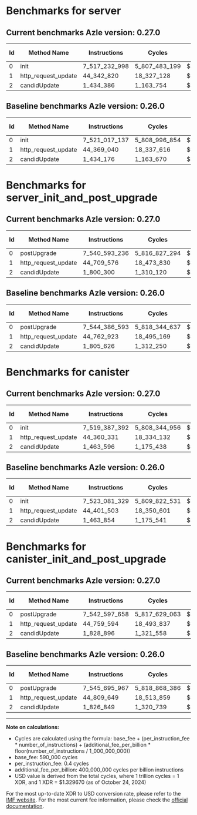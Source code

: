 # Benchmarks for server

## Current benchmarks Azle version: 0.27.0

| Id  | Method Name         | Instructions  | Cycles        | USD           | USD/Million Calls | Change                                |
| --- | ------------------- | ------------- | ------------- | ------------- | ----------------- | ------------------------------------- |
| 0   | init                | 7_517_232_998 | 5_807_483_199 | $0.0077220362 | $7_722.03         | <font color="green">-3_784_139</font> |
| 1   | http_request_update | 44_342_820    | 18_327_128    | $0.0000243690 | $24.36            | <font color="green">-26_220</font>    |
| 2   | candidUpdate        | 1_434_386     | 1_163_754     | $0.0000015474 | $1.54             | <font color="red">+210</font>         |

## Baseline benchmarks Azle version: 0.26.0

| Id  | Method Name         | Instructions  | Cycles        | USD           | USD/Million Calls |
| --- | ------------------- | ------------- | ------------- | ------------- | ----------------- |
| 0   | init                | 7_521_017_137 | 5_808_996_854 | $0.0077240488 | $7_724.04         |
| 1   | http_request_update | 44_369_040    | 18_337_616    | $0.0000243830 | $24.38            |
| 2   | candidUpdate        | 1_434_176     | 1_163_670     | $0.0000015473 | $1.54             |

# Benchmarks for server_init_and_post_upgrade

## Current benchmarks Azle version: 0.27.0

| Id  | Method Name         | Instructions  | Cycles        | USD           | USD/Million Calls | Change                                |
| --- | ------------------- | ------------- | ------------- | ------------- | ----------------- | ------------------------------------- |
| 0   | postUpgrade         | 7_540_593_236 | 5_816_827_294 | $0.0077344607 | $7_734.46         | <font color="green">-3_793_357</font> |
| 1   | http_request_update | 44_709_576    | 18_473_830    | $0.0000245641 | $24.56            | <font color="green">-53_347</font>    |
| 2   | candidUpdate        | 1_800_300     | 1_310_120     | $0.0000017420 | $1.74             | <font color="green">-5_326</font>     |

## Baseline benchmarks Azle version: 0.26.0

| Id  | Method Name         | Instructions  | Cycles        | USD           | USD/Million Calls |
| --- | ------------------- | ------------- | ------------- | ------------- | ----------------- |
| 0   | postUpgrade         | 7_544_386_593 | 5_818_344_637 | $0.0077364783 | $7_736.47         |
| 1   | http_request_update | 44_762_923    | 18_495_169    | $0.0000245925 | $24.59            |
| 2   | candidUpdate        | 1_805_626     | 1_312_250     | $0.0000017449 | $1.74             |

# Benchmarks for canister

## Current benchmarks Azle version: 0.27.0

| Id  | Method Name         | Instructions  | Cycles        | USD           | USD/Million Calls | Change                                |
| --- | ------------------- | ------------- | ------------- | ------------- | ----------------- | ------------------------------------- |
| 0   | init                | 7_519_387_392 | 5_808_344_956 | $0.0077231820 | $7_723.18         | <font color="green">-3_693_937</font> |
| 1   | http_request_update | 44_360_331    | 18_334_132    | $0.0000243783 | $24.37            | <font color="green">-41_172</font>    |
| 2   | candidUpdate        | 1_463_596     | 1_175_438     | $0.0000015629 | $1.56             | <font color="green">-258</font>       |

## Baseline benchmarks Azle version: 0.26.0

| Id  | Method Name         | Instructions  | Cycles        | USD           | USD/Million Calls |
| --- | ------------------- | ------------- | ------------- | ------------- | ----------------- |
| 0   | init                | 7_523_081_329 | 5_809_822_531 | $0.0077251467 | $7_725.14         |
| 1   | http_request_update | 44_401_503    | 18_350_601    | $0.0000244002 | $24.40            |
| 2   | candidUpdate        | 1_463_854     | 1_175_541     | $0.0000015631 | $1.56             |

# Benchmarks for canister_init_and_post_upgrade

## Current benchmarks Azle version: 0.27.0

| Id  | Method Name         | Instructions  | Cycles        | USD           | USD/Million Calls | Change                                |
| --- | ------------------- | ------------- | ------------- | ------------- | ----------------- | ------------------------------------- |
| 0   | postUpgrade         | 7_542_597_658 | 5_817_629_063 | $0.0077355268 | $7_735.52         | <font color="green">-3_098_309</font> |
| 1   | http_request_update | 44_759_594    | 18_493_837    | $0.0000245907 | $24.59            | <font color="green">-50_055</font>    |
| 2   | candidUpdate        | 1_828_896     | 1_321_558     | $0.0000017572 | $1.75             | <font color="red">+2_047</font>       |

## Baseline benchmarks Azle version: 0.26.0

| Id  | Method Name         | Instructions  | Cycles        | USD           | USD/Million Calls |
| --- | ------------------- | ------------- | ------------- | ------------- | ----------------- |
| 0   | postUpgrade         | 7_545_695_967 | 5_818_868_386 | $0.0077371747 | $7_737.17         |
| 1   | http_request_update | 44_809_649    | 18_513_859    | $0.0000246173 | $24.61            |
| 2   | candidUpdate        | 1_826_849     | 1_320_739     | $0.0000017561 | $1.75             |

---

**Note on calculations:**

- Cycles are calculated using the formula: base_fee + (per_instruction_fee \* number_of_instructions) + (additional_fee_per_billion \* floor(number_of_instructions / 1_000_000_000))
- base_fee: 590_000 cycles
- per_instruction_fee: 0.4 cycles
- additional_fee_per_billion: 400_000_000 cycles per billion instructions
- USD value is derived from the total cycles, where 1 trillion cycles = 1 XDR, and 1 XDR = $1.329670 (as of October 24, 2024)

For the most up-to-date XDR to USD conversion rate, please refer to the [IMF website](https://www.imf.org/external/np/fin/data/rms_sdrv.aspx).
For the most current fee information, please check the [official documentation](https://internetcomputer.org/docs/current/developer-docs/gas-cost#execution).
